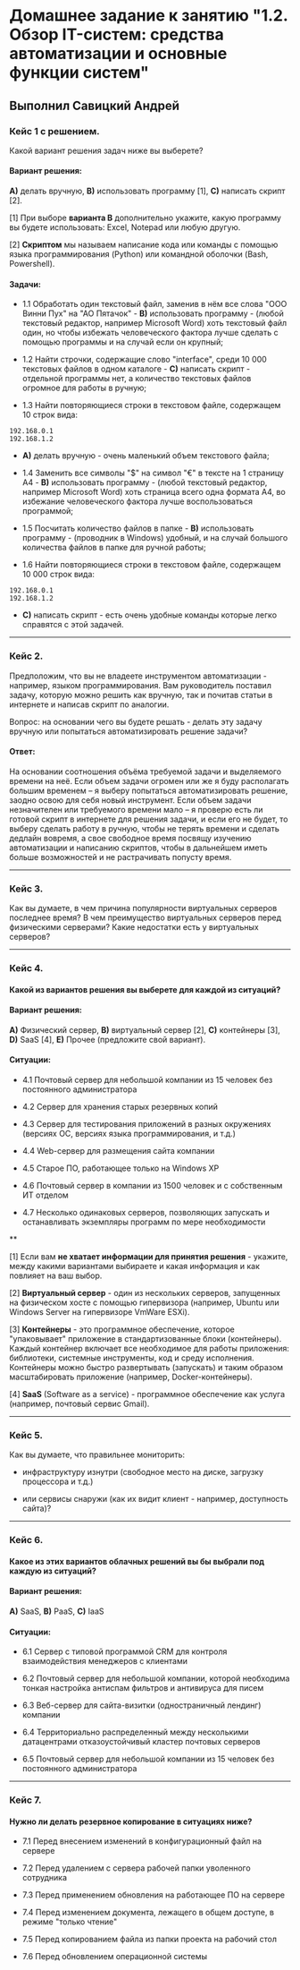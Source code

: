 # Домашнее задание к занятию "1.2. Обзор IT-систем: cредства автоматизации и основные функции систем"

## Выполнил Савицкий Андрей

### Кейс 1 с решением.

Какой вариант решения задач ниже вы выберете?

#### Вариант решения:

**А)** делать вручную, **B)** использовать программу [1], **C)** написать скрипт [2].

[1] При выборе **варианта В** дополнительно укажите, какую программу вы будете использовать: Excel, Notepad или любую другую.

[2] **Скриптом** мы называем написание кода или команды с помощью языка программирования (Python) или командной оболочки (Bash, Powershell).

#### Задачи:

* 1.1 Обработать один текстовый файл, заменив в нём все слова "ООО Винни Пух" на "АО Пятачок" - **B)** использовать программу - (любой текстовый редактор, например Microsoft Word) хоть текстовый файл один, но чтобы избежать человеческого фактора лучше сделать с помощью программы и на случай если он крупный;  
* 1.2 Найти строчки, содержащие слово "interface", среди 10 000 текстовых файлов в одном каталоге - **C)** написать скрипт - отдельной программы нет, а количество текстовых файлов огромное для работы в ручную;

* 1.3 Найти повторяющиеся строки в текстовом файле, содержащем 10 строк вида:
```
192.168.0.1
192.168.1.2
```
  - **А)** делать вручную - очень маленький объем текстового файла; 

* 1.4 Заменить все символы "$" на символ "€" в тексте на 1 страницу А4 - **B)** использовать программу - (любой текстовый редактор, например Microsoft Word) хоть страница всего одна формата A4, во избежание человеческого фактора лучше воспользоваться программой;

* 1.5 Посчитать количество файлов в папке - **B)** использовать программу - (проводник в Windows) удобный, и на случай большого количества файлов в папке для ручной работы;

* 1.6 Найти повторяющиеся строки в текстовом файле, содержащем 10 000 строк вида:
```
192.168.0.1
192.168.1.2
```
  - **C)** написать скрипт - есть очень удобные команды которые легко справятся с этой задачей.

---

### Кейс 2.

Предположим, что вы не владеете инструментом автоматизации - например, языком программирования. Вам руководитель поставил задачу, которую можно решить как вручную, так и почитав статьи в интернете и написав скрипт по аналогии.

Вопрос: на основании чего вы будете решать - делать эту задачу вручную или попытаться автоматизировать решение задачи?

#### Ответ:
На основании соотношения объёма требуемой задачи и выделяемого времени на неё. Если объем задачи огромен или же я буду располагать большим временем – я выберу попытаться автоматизировать решение, заодно освою для себя новый инструмент. Если объем задачи незначителен или требуемого времени мало – я проверю есть ли готовой скрипт в интернете для решения задачи, и если его не будет, то выберу сделать работу в ручную, чтобы не терять времени и сделать дедлайн вовремя, а свое свободное время посвящу изучению автоматизации и написанию скриптов, чтобы в дальнейшем иметь больше возможностей и не растрачивать попусту время.  

---

### Кейс 3.

Как вы думаете, в чем причина популярности виртуальных серверов последнее время? В чем преимущество виртуальных серверов перед физическими серверами? Какие недостатки есть у виртуальных серверов?

---

### Кейс 4.

#### Какой из вариантов решения вы выберете для каждой из ситуаций? 


#### Вариант решения:

**A)** Физический сервер, **B)** виртуальный сервер [2], **C)** контейнеры [3], **D)** SaaS [4], **E)** Прочее (предложите свой вариант).

#### Ситуации:

* 4.1 Почтовый сервер для небольшой компании из 15 человек без постоянного администратора

* 4.2 Сервер для хранения старых резервных копий

* 4.3 Сервер для тестирования приложений в разных окружениях (версиях ОС, версиях языка программирования, и т.д.)

* 4.4 Web-сервер для размещения сайта компании

* 4.5 Старое ПО, работающее только на Windows XP

* 4.6 Почтовый сервер в компании из 1500 человек и с собственным ИТ отделом

* 4.7 Несколько одинаковых серверов, позволяющих запускать и останавливать экземпляры программ по мере необходимости

**

[1] Если вам **не хватает информации для принятия решения** - укажите, между какими вариантами выбираете и какая информация и как повлияет на ваш выбор.

[2] **Виртуальный сервер** - один из нескольких серверов, запущенных на физическом хосте с помощью гипервизора (например, Ubuntu или Windows Server на гипервизоре VmWare ESXi).

[3] **Контейнеры** - это программное обеспечение, которое "упаковывает" приложение в стандартизованные блоки (контейнеры). Каждый контейнер включает все необходимое для работы приложения: библиотеки, системные инструменты, код и среду исполнения. Контейнеры можно быстро развертывать (запускать) и таким образом масштабировать приложение (например, Docker-контейнеры).

[4] **SaaS** (Software as a service) - программное обеспечение как услуга (например, почтовый сервис Gmail).

---

### Кейс 5.

Как вы думаете, что правильнее мониторить:

* инфраструктуру изнутри (свободное место на диске, загрузку процессора и т.д.)

* или сервисы снаружи (как их видит клиент - например, доступность сайта)?



---

### Кейс 6.

#### Какое из этих вариантов облачных решений вы бы выбрали под каждую из ситуаций?


#### Вариант решения:

**A)** SaaS, **B)** PaaS, **C)** IaaS

#### Ситуации:

* 6.1 Сервер с типовой программой CRM для контроля взаимодействия менеджеров с клиентами

* 6.2 Почтовый сервер для небольшой компании, которой необходима тонкая настройка антиспам фильтров и антивируса для писем

* 6.3 Веб-сервер для сайта-визитки (одностраничный лендинг) компании

* 6.4 Территориально распределенный между несколькими датацентрами отказоустойчивый кластер почтовых серверов

* 6.5 Почтовый сервер для небольшой компании из 15 человек без постоянного администратора

---

### Кейс 7.

#### Нужно ли делать резервное копирование в ситуациях ниже?


* 7.1 Перед внесением изменений в конфигурационный файл на сервере

* 7.2 Перед удалением с сервера рабочей папки уволенного сотрудника

* 7.3 Перед применением обновления на работающее ПО на сервере

* 7.4 Перед изменением документа, лежащего в общем доступе, в режиме "только чтение"

* 7.5 Перед копированием файла из папки проекта на рабочий стол

* 7.6 Перед обновлением операционной системы
